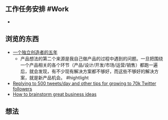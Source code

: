 ## 工作任务安排 #Work
- 
## 浏览的东西
- [一个独立创造者的五年](https://mp.weixin.qq.com/s/x6PLSIMn_1qcKnXWPT-J-Q)
	- 产品想法的第二个来源是我自己做产品的过程中遇到的问题。一旦把围绕一个产品相关的各个环节（产品/设计/开发/市场/运营/销售）都跑一遍后，就会发现，有不少现有解决方案都不够好，而这些不够好的解决方案，就是新产品机会。 #hightlight 
- [Replying to 500 tweets/day and other tips for growing to 70k Twitter followers](https://www.indiehackers.com/post/replying-to-500-tweets-day-and-other-tips-for-growing-to-70k-twitter-followers-3e57d8ca53)
- [How to brainstorm great business ideas](https://www.indiehackers.com/post/how-to-brainstorm-great-business-ideas-ab51c3d51c)
## 想法